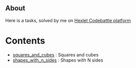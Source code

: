 ## About

Here is a tasks, solved by me on [Hexlet Codebattle platform](https://codebattle.hexlet.io/)

# Contents
- [squares_and_cubes](squares_and_cubes/readme.md) : Squares and cubes
- [shapes_with_n_sides](shapes_with_n_sides/readme.md) : Shapes with N sides
